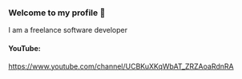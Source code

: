 ### Welcome to my profile 👋

I am a freelance software developer

#### YouTube:
https://www.youtube.com/channel/UCBKuXKqWbAT_ZRZAoaRdnRA

<!--
**ViniciusAlencarDev/viniciusalencardev** is a ✨ _special_ ✨ repository because its `README.md` (this file) appears on your GitHub profile.

Here are some ideas to get you started:

- 🔭 I’m currently working on ...
- 🌱 I’m currently learning ...
- 👯 I’m looking to collaborate on ...
- 🤔 I’m looking for help with ...
- 💬 Ask me about ...
- 📫 How to reach me: ...
- 😄 Pronouns: ...
- ⚡ Fun fact: ...
-->
